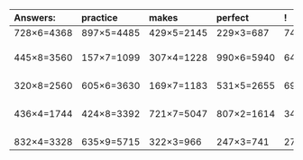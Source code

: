 | Answers: | practice | makes | perfect | ! |
| :--- | :--- | :--- | :--- | :--- |
| 728×6=4368 | 897×5=4485 | 429×5=2145 | 229×3=687 | 748×6=4488 | 
|   |   |   |   |   | 
|   |   |   |   |   | 
|   |   |   |   |   | 
| 445×8=3560 | 157×7=1099 | 307×4=1228 | 990×6=5940 | 647×7=4529 | 
|   |   |   |   |   | 
|   |   |   |   |   | 
|   |   |   |   |   | 
|   |   |   |   |   | 
| 320×8=2560 | 605×6=3630 | 169×7=1183 | 531×5=2655 | 696×5=3480 | 
|   |   |   |   |   | 
|   |   |   |   |   | 
|   |   |   |   |   | 
|   |   |   |   |   | 
| 436×4=1744 | 424×8=3392 | 721×7=5047 | 807×2=1614 | 344×6=2064 | 
|   |   |   |   |   | 
|   |   |   |   |   | 
|   |   |   |   |   | 
|   |   |   |   |   | 
| 832×4=3328 | 635×9=5715 | 322×3=966 | 247×3=741 | 278×9=2502 | 
